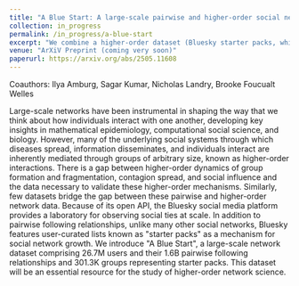 ```yaml
---
title: "A Blue Start: A large-scale pairwise and higher-order social network dataset"
collection: in_progress
permalink: /in_progress/a-blue-start
excerpt: "We combine a higher-order dataset (Bluesky starter packs, which are user-created collections of accounts that other users can then follow en masse with one click) with a dyadic dataset (the Bluesky following network) in a dataset paper. The dataset will be available on SOMAR at ICPSR shortly, and we expect to have a preprint of the dataset paper ready in the next few days." 
venue: "ArXiV Preprint (coming very soon)"
paperurl: https://arxiv.org/abs/2505.11608
---
```

Coauthors: Ilya Amburg, Sagar Kumar, Nicholas Landry, Brooke Foucualt Welles

Large-scale networks have been instrumental in shaping the way that we think about how individuals interact with one another, developing key insights in mathematical epidemiology, computational social science, and biology. However, many of the underlying social systems through which diseases spread, information disseminates, and individuals interact are inherently mediated through groups of arbitrary size, known as higher-order interactions. There is a gap between higher-order dynamics of group formation and fragmentation, contagion spread, and social influence and the data necessary to validate these higher-order mechanisms. Similarly, few datasets bridge the gap between these pairwise and higher-order network data. Because of its open API, the Bluesky social media platform provides a laboratory for observing social ties at scale. In addition to pairwise following relationships, unlike many other social networks, Bluesky features user-curated lists known as "starter packs" as a mechanism for social network growth. We introduce "A Blue Start", a large-scale network dataset comprising 26.7M users and their 1.6B pairwise following relationships and 301.3K groups representing starter packs. This dataset will be an essential resource for the study of higher-order network science.
